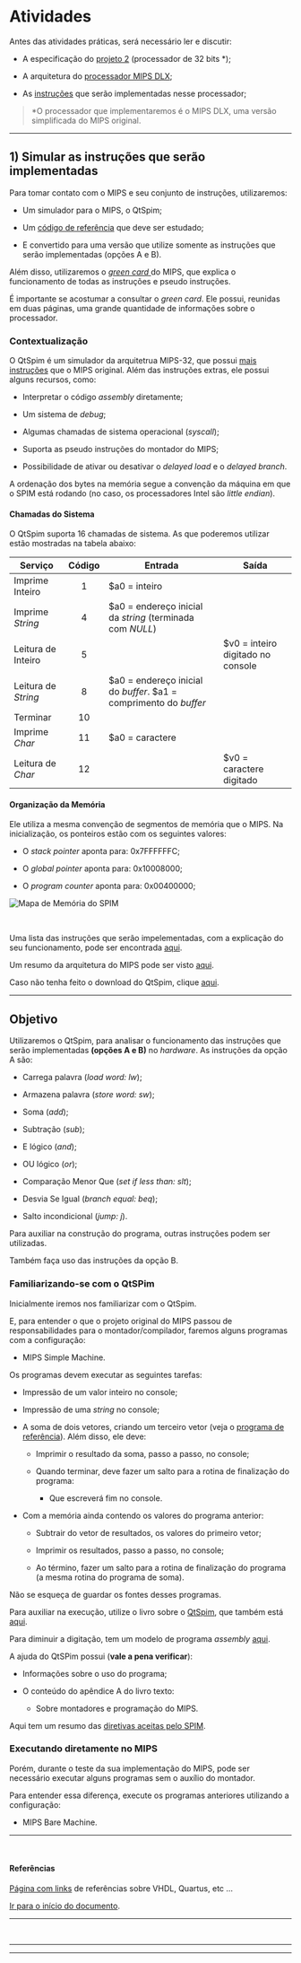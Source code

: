 <a name="inicio"></a>

# Atividades

Antes das atividades práticas, será necessário ler e discutir:

-   A especificação do [projeto 2][projeto2] (processador de 32 bits *);

-   A arquitetura do [processador MIPS DLX][arqMIPS];

-   As [instruções][instrucoesDLX] que serão implementadas nesse processador;

> *O processador que implementaremos é o MIPS DLX, uma versão simplificada do MIPS original.

---

## 1) Simular as instruções que serão implementadas

Para tomar contato com o MIPS e seu conjunto de instruções, utilizaremos:

-   Um simulador para o MIPS, o QtSpim;

-   Um [código de referência][somaVetores] que deve ser estudado;

-   E convertido para uma versão que utilize somente as instruções que serão implementadas (opções A e B).

Além disso, utilizaremos o [ _green card_ ][greenCard] do MIPS, que explica o funcionamento de todas as instruções e pseudo instruções.

É importante se acostumar a consultar o _green card_. Ele possui, reunidas em duas páginas, uma grande quantidade de informações sobre o processador.

### Contextualização

O QtSpim é um simulador da arquitetrua MIPS-32, que possui [mais instruções][SPIM] que o MIPS original. Além das instruções extras, ele possui alguns recursos, como:

-   Interpretar o código _assembly_ diretamente;

-   Um sistema de _debug_;

-   Algumas chamadas de sistema operacional (_syscall_);

-   Suporta as pseudo instruções do montador do MIPS;

-   Possibilidade de ativar ou desativar o _delayed load_ e o _delayed branch_.

A ordenação dos bytes na memória segue a convenção da máquina em que o SPIM está rodando (no caso, os processadores Intel são _little endian_).

#### Chamadas do Sistema

O QtSpim suporta 16 chamadas de sistema. As que poderemos utilizar estão mostradas na tabela abaixo:

 | Serviço | Código | Entrada | Saída |
 | --------- | :--: |----------------------| -------------- |
 | Imprime Inteiro | 1 | \$a0 = inteiro | |
 | Imprime _String_ | 4 | \$a0 = endereço inicial da _string_ (terminada com _NULL_) | |
 | Leitura de Inteiro | 5 |   | \$v0 = inteiro digitado no console |
 | Leitura de _String_ | 8 | \$a0 = endereço inicial do _buffer_. \$a1 = comprimento do _buffer_ ||
 | Terminar | 10 | | |
 | Imprime _Char_ | 11 | \$a0 = caractere |   |
 | Leitura de _Char_ | 12 | | \$v0 = caractere digitado  |

#### Organização da Memória

Ele utiliza a mesma convenção de segmentos de memória que o MIPS.
Na inicialização, os ponteiros estão com os seguintes valores:

-   O _stack pointer_ aponta para: 0x7FFFFFFC;

-   O _global pointer_ aponta para: 0x10008000;

-   O _program counter_ aponta para: 0x00400000;

![**Mapa de Memória do SPIM**](./imagensMIPS/mapaMemoriaMIPS-1.svg)

<br>

Uma lista das instruções que serão impelementadas, com a explicação do seu funcionamento, pode ser encontrada [aqui][instrucoesDLX].

Um resumo da arquitetura do MIPS pode ser visto [aqui][arqMIPS].

Caso não tenha feito o download do QtSpim, clique [aqui][DwQtSpim].

---

## Objetivo

Utilizaremos o QtSpim, para analisar o funcionamento das instruções que serão implementadas **(opções A e B)** no _hardware_. As instruções da opção A são:

-   Carrega palavra (_load word: lw_);

-   Armazena palavra (_store word: sw_);

-   Soma (_add_);

-   Subtração (_sub_);

-   E lógico (_and_);

-   OU lógico (_or_);

-   Comparação Menor Que (_set if less than: slt_);

-   Desvia Se Igual (_branch equal: beq_);

-   Salto incondicional (_jump: j_).


Para auxiliar na construção do programa, outras instruções podem ser utilizadas.

Também faça uso das instruções da opção B.

### Familiarizando-se com o QtSPim

Inicialmente iremos nos familiarizar com o QtSpim.

E, para entender o que o projeto original do MIPS passou de responsabilidades para o montador/compilador, faremos alguns programas com a configuração:

-   MIPS Simple Machine.

Os programas devem executar as seguintes tarefas:

-   Impressão de um valor inteiro no console;

-   Impressão de uma _string_ no console;

-   A soma de dois vetores, criando um terceiro vetor (veja o [programa de referência][somaVetores]). Além disso, ele deve:

    -   Imprimir o resultado da soma, passo a passo, no console;

    -   Quando terminar, deve fazer um salto para a rotina de finalização do programa:

        -   Que escreverá fim no console.

-   Com a memória ainda contendo os valores do programa anterior:

    -   Subtrair do vetor de resultados, os valores do primeiro vetor;

    -   Imprimir os resultados, passo a passo, no console;

    -   Ao término, fazer um salto para a rotina de finalização do programa (a mesma rotina do programa de soma).

Não se esqueça de guardar os fontes desses programas.

Para auxiliar na execução, utilize o livro sobre o [QtSpim][qtspim], que também está [aqui][qtSpimLocal].

Para diminuir a digitação, tem um modelo de programa _assembly_ [aqui][modeloASM].

A ajuda do QtSPim possui (**vale a pena verificar**):

-   Informações sobre o uso do programa;

-   O conteúdo do apêndice A do livro texto:

    -   Sobre montadores e programação do MIPS.

Aqui tem um resumo das [diretivas aceitas pelo SPIM][e9dc8ad3].


### Executando diretamente no MIPS

Porém, durante o teste da sua implementação do MIPS, pode ser necessário executar alguns programas sem o auxílio do montador.

Para entender essa diferença, execute os programas anteriores utilizando a configuração:

-   MIPS Bare Machine.

<!---

### Limitando-se às Instruções que serão Implementadas

Entendidas as diferenças, vamos nos acostumar a utilizar somente as instruções que serão implementadas. Para tanto, iremos refazer os programas somente com essas instruções e utilizando a configuração:

-   MIPS Bare Machine.

Analise as limitações e indique qual instrução, que não está implementada, facilitaria a programação.

--->

---

<br>

#### Referências

[Página com links][linksUteis] de referências sobre VHDL, Quartus, etc ...

<a name="fimDocumento"></a> [Ir para o início do documento](#inicio).

***

<br>

***

***

<!-- FIM -->

<!--
######### (inicio dos links) ##########
#######################################
########### Links Internos ############
--->
[instrucoesDLX]: ./MIPS/_instrucoesDLX.html

[arqMIPS]: ./MIPS/_arquitetura.html

[linksUteis]: ./linksUteis.html

[modeloASM]: ./MIPS/_modeloProgSpim.html

[qtspim]: http://www.egr.unlv.edu/~ed/mips.html

[qtSpimLocal]: ./MIPS/MIPStextSMv11.pdf

[DwQtSpim]: https://sourceforge.net/projects/spimsimulator/

[e9dc8ad3]: ./MIPS/_diretivasSPIM.html "Diretivas de montagem"

[greenCard]: ./MIPS/COD_4e_GreenCard.pdf

[somaVetores]: ./MIPS/_programaSomaVetores.html

[projeto2]: ./Projetos/Projeto-2.html

[SPIM]: ./MIPS/_spim.html
